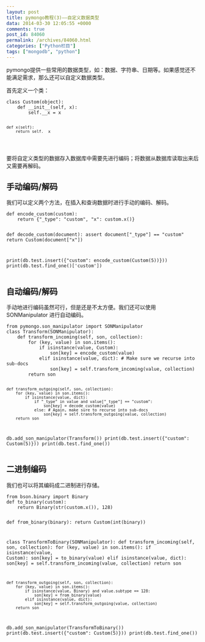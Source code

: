 ```yaml
---
layout: post
title: pymongo教程(3)——自定义数据类型
data: 2014-03-30 12:05:55 +0000
comments: true
post_id: 84060
permalink: /archives/84060.html
categories: ["Python栏目"]
tags: ["mongodb", "python"]
---
```


<p>pymongo提供一些常用的数据类型，如：数据、字符串、日期等。如果感觉还不能满足需求，那么还可以自定义数据类型。</p>
<p>首先定义一个类：</p>
<pre><code>class Custom(object):
    def __init__(self, x):
        self.__x = x

    def x(self):
        return self.__x
</code></pre>
<p>要将自定义类型的数据存入数据库中需要先进行编码；将数据从数据库读取出来后又需要再解码。</p>
<h2>手动编码/解码</h2>
<p>我们可以定义两个方法，在插入和查询数据时进行手动的编码、解码。</p>
<pre><code>def encode_custom(custom):
    return {"_type": "custom", "x": custom.x()}

def decode_custom(document):
    assert document["_type"] == "custom"
    return Custom(document["x"])

print(db.test.insert({"custom": encode_custom(Custom(5))}))
print(db.test.find_one()['custom'])
</code></pre>
<h2>自动编码/解码</h2>
<p>手动地进行编码虽然可行，但是还是不太方便。我们还可以使用 SONManipulator 进行自动编码。</p>
<pre><code>from pymongo.son_manipulator import SONManipulator
class Transform(SONManipulator):
    def transform_incoming(self, son, collection):
        for (key, value) in son.items():
            if isinstance(value, Custom):
                son[key] = encode_custom(value)
            elif isinstance(value, dict): # Make sure we recurse into sub-docs
                son[key] = self.transform_incoming(value, collection)
        return son

    def transform_outgoing(self, son, collection):
        for (key, value) in son.items():
            if isinstance(value, dict):
                if "_type" in value and value["_type"] == "custom":
                    son[key] = decode_custom(value)
                else: # Again, make sure to recurse into sub-docs
                    son[key] = self.transform_outgoing(value, collection)
        return son

db.add_son_manipulator(Transform())
print(db.test.insert({"custom": Custom(5)}))
print(db.test.find_one())
</code></pre>
<h2>二进制编码</h2>
<p>我们也可以将其编码成二进制进行存储。</p>
<pre><code>from bson.binary import Binary
def to_binary(custom):
    return Binary(str(custom.x()), 128)

def from_binary(binary):
    return Custom(int(binary))

class TransformToBinary(SONManipulator):
    def transform_incoming(self, son, collection):
        for (key, value) in son.items():
            if isinstance(value, Custom):
                son[key] = to_binary(value)
            elif isinstance(value, dict):
                son[key] = self.transform_incoming(value, collection)
        return son

    def transform_outgoing(self, son, collection):
        for (key, value) in son.items():
            if isinstance(value, Binary) and value.subtype == 128:
                son[key] = from_binary(value)
            elif isinstance(value, dict):
                son[key] = self.transform_outgoing(value, collection)
        return son

db.add_son_manipulator(TransformToBinary())
print(db.test.insert({"custom": Custom(5)}))
print(db.test.find_one())
</code></pre>

